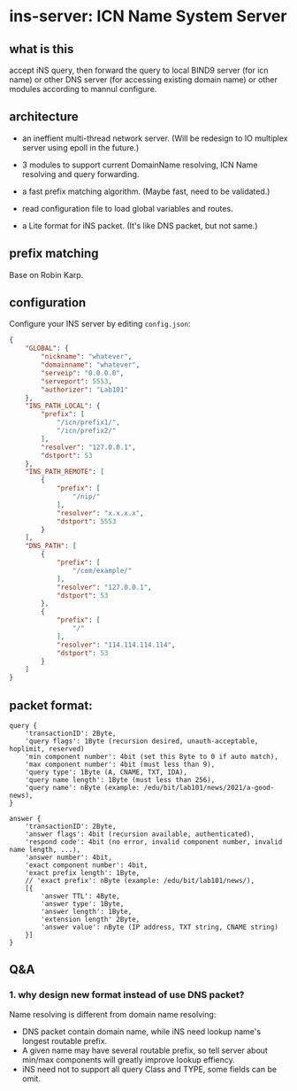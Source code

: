 # ins-server: ICN Name System Server

## what is this

accept iNS query, then forward the query to local BIND9 server (for icn name) or other DNS server (for accessing existing domain name) or other modules according to mannul configure.

## architecture

- an ineffient multi-thread network server. (Will be redesign to IO multiplex server using epoll in the future.)

- 3 modules to support current DomainName resolving, ICN Name resolving and query forwarding.

- a fast prefix matching algorithm. (Maybe fast, need to be validated.)

- read configuration file to load global variables and routes.

- a Lite format for iNS packet. (It's like DNS packet, but not same.)

## prefix matching

Base on Robin Karp.

## configuration

Configure your INS server by editing `config.json`:
```json
{
    "GLOBAL": {
        "nickname": "whatever",
        "domainname": "whatever",
        "serveip": "0.0.0.0",
        "serveport": 5553,
        "authorizer": "Lab101"
    },
    "INS_PATH_LOCAL": {
        "prefix": [
            "/icn/prefix1/",
            "/icn/prefix2/"
        ],
        "resolver": "127.0.0.1",
        "dstport": 53
    },
    "INS_PATH_REMOTE": [
        {
            "prefix": [
                "/nip/"
            ],
            "resolver": "x.x.x.x",
            "dstport": 5553
        }
    ],
    "DNS_PATH": [
        {
            "prefix": [
                "/com/example/"
            ],
            "resolver": "127.0.0.1",
            "dstport": 53
        },
        {
            "prefix": [
                "/"
            ],
            "resolver": "114.114.114.114",
            "dstport": 53
        }
    ]
}
```

## packet format:

```
query {
    'transactionID': 2Byte,
    'query flags': 1Byte (recursion desired, unauth-acceptable, hoplimit, reserved)
    'min component number': 4bit (set this Byte to 0 if auto match),
    'max component number': 4bit (must less than 9),
    'query type': 1Byte (A, CNAME, TXT, IDA),
    'query name length': 1Byte (must less than 256),
    'query name': nByte (example: /edu/bit/lab101/news/2021/a-good-news),
}

answer {
    'transactionID': 2Byte,
    'answer flags': 4bit (recursion available, authenticated),
    'respond code': 4bit (no error, invalid component number, invalid name length, ...),
    'answer number': 4bit,
    'exact component number': 4bit,
    'exact prefix length': 1Byte,
    // 'exact prefix': nByte (example: /edu/bit/lab101/news/),
    [{   
        'answer TTL': 4Byte,
        'answer type': 1Byte,
        'answer length': 1Byte,
        'extension length' 2Byte,
        'answer value': nByte (IP address, TXT string, CNAME string)
    }]
}
```
## Q&A

### 1. why design new format instead of use DNS packet?

Name resolving is different from domain name resolving:

- DNS packet contain domain name, while iNS need lookup name's longest routable prefix. 
- A given name may have several routable prefix, so tell server about min/max components will greatly improve lookup effiency.
- iNS need not to support all query Class and TYPE, some fields can be omit.

